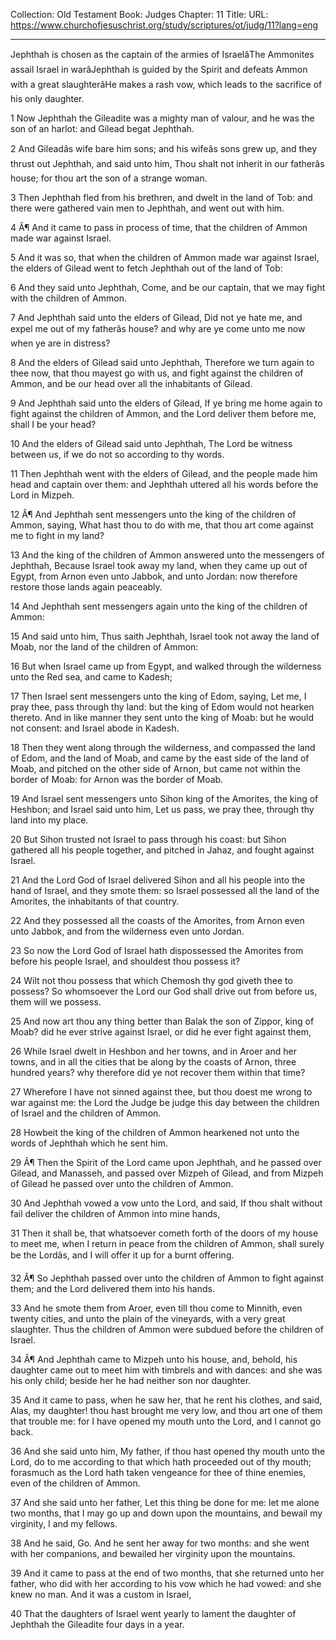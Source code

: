Collection: Old Testament
Book: Judges
Chapter: 11
Title: 
URL: https://www.churchofjesuschrist.org/study/scriptures/ot/judg/11?lang=eng

---

Jephthah is chosen as the captain of the armies of IsraelâThe Ammonites assail Israel in warâJephthah is guided by the Spirit and defeats Ammon with a great slaughterâHe makes a rash vow, which leads to the sacrifice of his only daughter.

1 Now Jephthah the Gileadite was a mighty man of valour, and he was the son of an harlot: and Gilead begat Jephthah.

2 And Gileadâs wife bare him sons; and his wifeâs sons grew up, and they thrust out Jephthah, and said unto him, Thou shalt not inherit in our fatherâs house; for thou art the son of a strange woman.

3 Then Jephthah fled from his brethren, and dwelt in the land of Tob: and there were gathered vain men to Jephthah, and went out with him.

4 Â¶ And it came to pass in process of time, that the children of Ammon made war against Israel.

5 And it was so, that when the children of Ammon made war against Israel, the elders of Gilead went to fetch Jephthah out of the land of Tob:

6 And they said unto Jephthah, Come, and be our captain, that we may fight with the children of Ammon.

7 And Jephthah said unto the elders of Gilead, Did not ye hate me, and expel me out of my fatherâs house? and why are ye come unto me now when ye are in distress?

8 And the elders of Gilead said unto Jephthah, Therefore we turn again to thee now, that thou mayest go with us, and fight against the children of Ammon, and be our head over all the inhabitants of Gilead.

9 And Jephthah said unto the elders of Gilead, If ye bring me home again to fight against the children of Ammon, and the Lord deliver them before me, shall I be your head?

10 And the elders of Gilead said unto Jephthah, The Lord be witness between us, if we do not so according to thy words.

11 Then Jephthah went with the elders of Gilead, and the people made him head and captain over them: and Jephthah uttered all his words before the Lord in Mizpeh.

12 Â¶ And Jephthah sent messengers unto the king of the children of Ammon, saying, What hast thou to do with me, that thou art come against me to fight in my land?

13 And the king of the children of Ammon answered unto the messengers of Jephthah, Because Israel took away my land, when they came up out of Egypt, from Arnon even unto Jabbok, and unto Jordan: now therefore restore those lands again peaceably.

14 And Jephthah sent messengers again unto the king of the children of Ammon:

15 And said unto him, Thus saith Jephthah, Israel took not away the land of Moab, nor the land of the children of Ammon:

16 But when Israel came up from Egypt, and walked through the wilderness unto the Red sea, and came to Kadesh;

17 Then Israel sent messengers unto the king of Edom, saying, Let me, I pray thee, pass through thy land: but the king of Edom would not hearken thereto. And in like manner they sent unto the king of Moab: but he would not consent: and Israel abode in Kadesh.

18 Then they went along through the wilderness, and compassed the land of Edom, and the land of Moab, and came by the east side of the land of Moab, and pitched on the other side of Arnon, but came not within the border of Moab: for Arnon was the border of Moab.

19 And Israel sent messengers unto Sihon king of the Amorites, the king of Heshbon; and Israel said unto him, Let us pass, we pray thee, through thy land into my place.

20 But Sihon trusted not Israel to pass through his coast: but Sihon gathered all his people together, and pitched in Jahaz, and fought against Israel.

21 And the Lord God of Israel delivered Sihon and all his people into the hand of Israel, and they smote them: so Israel possessed all the land of the Amorites, the inhabitants of that country.

22 And they possessed all the coasts of the Amorites, from Arnon even unto Jabbok, and from the wilderness even unto Jordan.

23 So now the Lord God of Israel hath dispossessed the Amorites from before his people Israel, and shouldest thou possess it?

24 Wilt not thou possess that which Chemosh thy god giveth thee to possess? So whomsoever the Lord our God shall drive out from before us, them will we possess.

25 And now art thou any thing better than Balak the son of Zippor, king of Moab? did he ever strive against Israel, or did he ever fight against them,

26 While Israel dwelt in Heshbon and her towns, and in Aroer and her towns, and in all the cities that be along by the coasts of Arnon, three hundred years? why therefore did ye not recover them within that time?

27 Wherefore I have not sinned against thee, but thou doest me wrong to war against me: the Lord the Judge be judge this day between the children of Israel and the children of Ammon.

28 Howbeit the king of the children of Ammon hearkened not unto the words of Jephthah which he sent him.

29 Â¶ Then the Spirit of the Lord came upon Jephthah, and he passed over Gilead, and Manasseh, and passed over Mizpeh of Gilead, and from Mizpeh of Gilead he passed over unto the children of Ammon.

30 And Jephthah vowed a vow unto the Lord, and said, If thou shalt without fail deliver the children of Ammon into mine hands,

31 Then it shall be, that whatsoever cometh forth of the doors of my house to meet me, when I return in peace from the children of Ammon, shall surely be the Lordâs, and I will offer it up for a burnt offering.

32 Â¶ So Jephthah passed over unto the children of Ammon to fight against them; and the Lord delivered them into his hands.

33 And he smote them from Aroer, even till thou come to Minnith, even twenty cities, and unto the plain of the vineyards, with a very great slaughter. Thus the children of Ammon were subdued before the children of Israel.

34 Â¶ And Jephthah came to Mizpeh unto his house, and, behold, his daughter came out to meet him with timbrels and with dances: and she was his only child; beside her he had neither son nor daughter.

35 And it came to pass, when he saw her, that he rent his clothes, and said, Alas, my daughter! thou hast brought me very low, and thou art one of them that trouble me: for I have opened my mouth unto the Lord, and I cannot go back.

36 And she said unto him, My father, if thou hast opened thy mouth unto the Lord, do to me according to that which hath proceeded out of thy mouth; forasmuch as the Lord hath taken vengeance for thee of thine enemies, even of the children of Ammon.

37 And she said unto her father, Let this thing be done for me: let me alone two months, that I may go up and down upon the mountains, and bewail my virginity, I and my fellows.

38 And he said, Go. And he sent her away for two months: and she went with her companions, and bewailed her virginity upon the mountains.

39 And it came to pass at the end of two months, that she returned unto her father, who did with her according to his vow which he had vowed: and she knew no man. And it was a custom in Israel,

40 That the daughters of Israel went yearly to lament the daughter of Jephthah the Gileadite four days in a year.

